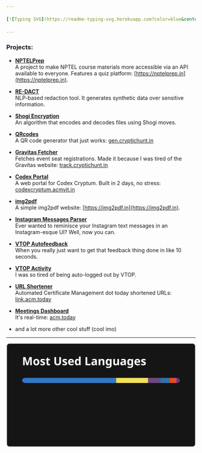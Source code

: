 ```yaml
---

[![Typing SVG](https://readme-typing-svg.herokuapp.com?color=blue&center=true&multiline=true&width=900&size=40&lines=Hi,+I+do+tech+for+fun+++++++++++)](https://github.com/theg1239)

---
```


### Projects:

- **[NPTELPrep](https://github.com/theg1239/nptel-api)**  
  A project to make NPTEL course materials more accessible via an API available to everyone. Features a quiz platform: [https://nptelprep.in](https://nptelprep.in).

- **[RE-DACT](https://github.com/theg1239/RE-DACT)**  
  NLP-based redaction tool. It generates synthetic data over sensitive information.

- **[Shogi Encryption](https://github.com/theg1239/shogiencryption)**  
  An algorithm that encodes and decodes files using Shogi moves.

- **[QRcodes](https://github.com/theg1239/QRcodes)**  
  A QR code generator that just works: [gen.cryptichunt.in](https://gen.cryptichunt.in)

- **[Gravitas Fetcher](https://github.com/theg1239/gravitas-fetcher)**  
  Fetches event seat registrations. Made it because I was tired of the Gravitas website: [track.cryptichunt.in](https://track.cryptichunt.in)

- **[Codex Portal](https://github.com/ACM-VIT/codex-portal)**  
  A web portal for Codex Cryptum. Built in 2 days, no stress: [codexcryptum.acmvit.in](https://codexcryptum.acmvit.in)

- **[img2pdf](https://github.com/theg1239/img2pdf)**  
  A simple img2pdf website: [https://img2pdf.in](https://img2pdf.in).

- **[Instagram Messages Parser](https://github.com/theg1239/instagram-messages-parser)**  
  Ever wanted to reminisce your Instagram text messages in an Instagram-esque UI? Well, now you can.

- **[VTOP Autofeedback](https://github.com/theg1239/VTOP-autofeedback)**  
  When you really just want to get that feedback thing done in like 10 seconds.

- **[VTOP Activity](https://github.com/theg1239/VTOP-activity)**  
  I was so tired of being auto-logged out by VTOP.

- **[URL Shortener](https://github.com/theg1239/url-shortener)**  
  Automated Certificate Management dot today shortened URLs: [link.acm.today](https://link.acm.today)

- **[Meetings Dashboard](https://github.com/theg1239/meeting-dashboard)**  
  It's real-time: [acm.today](https://acm.today)

- and a lot more other cool stuff (cool imo)

---

![GitHub Stats](./stats.svg)

